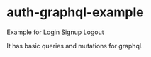 # auth-graphql-example
Example for 
  Login
  Signup
  Logout
  
 It has basic queries and mutations for graphql.
  
